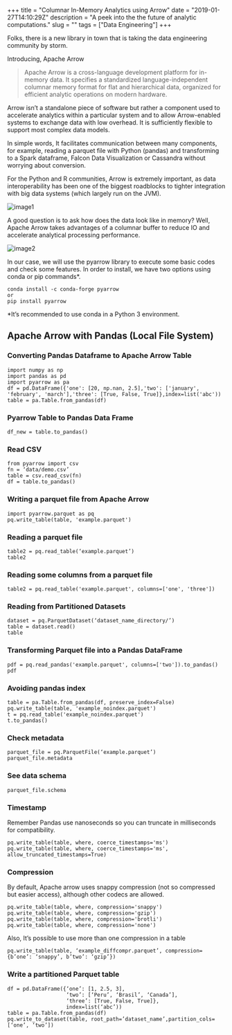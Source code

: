 +++
title = "Columnar In-Memory Analytics using Arrow"
date = "2019-01-27T14:10:29Z"
description = "A peek into the the future of analytic computations."
slug = ""
tags = ["Data Engineering"]
+++

Folks, there is a new library in town that is taking the data engineering community by storm.

Introducing, Apache Arrow

> Apache Arrow is a cross-language development platform for in-memory data. It specifies a standardized language-independent
columnar memory format for flat and hierarchical data, organized for efficient analytic operations on modern hardware.

Arrow isn’t a standalone piece of software but rather a component used to accelerate analytics within a particular system and to allow Arrow-enabled systems to exchange data with low overhead. It is sufficiently flexible to support most complex data models.

In simple words, It facilitates communication between many components, for example, reading a parquet file with Python (pandas) and transforming to a Spark dataframe, Falcon Data Visualization or Cassandra without worrying about conversion.

For the Python and R communities, Arrow is extremely important, as data interoperability has been one of the biggest roadblocks to tighter integration with big data systems (which largely run on the JVM).

![image1](https://cdn-images-1.medium.com/max/1600/1*Q-5NKsHXBZ5glJmi_ifRpg.png)


A good question is to ask how does the data look like in memory? Well, Apache Arrow takes advantages of a columnar buffer to reduce IO and accelerate analytical processing performance.

![image2](https://arrow.apache.org/img/simd.png)

In our case, we will use the pyarrow library to execute some basic codes and check some features. In order to install, we have two options using conda or pip commands*.

```
conda install -c conda-forge pyarrow
or
pip install pyarrow
```
*It’s recommended to use conda in a Python 3 environment.

## Apache Arrow with Pandas (Local File System)

### Converting Pandas Dataframe to Apache Arrow Table
```
import numpy as np
import pandas as pd
import pyarrow as pa
df = pd.DataFrame({'one': [20, np.nan, 2.5],'two': ['january', 'february', 'march'],'three': [True, False, True]},index=list('abc'))
table = pa.Table.from_pandas(df)
```

### Pyarrow Table to Pandas Data Frame
```
df_new = table.to_pandas()
```

### Read CSV

```
from pyarrow import csv
fn = ‘data/demo.csv’
table = csv.read_csv(fn)
df = table.to_pandas()
```

### Writing a parquet file from Apache Arrow

```
import pyarrow.parquet as pq
pq.write_table(table, 'example.parquet')
```
### Reading a parquet file

```
table2 = pq.read_table(‘example.parquet’)
table2
```

### Reading some columns from a parquet file

```
table2 = pq.read_table('example.parquet', columns=['one', 'three'])
```

### Reading from Partitioned Datasets

```
dataset = pq.ParquetDataset(‘dataset_name_directory/’)
table = dataset.read()
table
```

### Transforming Parquet file into a Pandas DataFrame

```
pdf = pq.read_pandas('example.parquet', columns=['two']).to_pandas()
pdf
```

### Avoiding pandas index

```
table = pa.Table.from_pandas(df, preserve_index=False)
pq.write_table(table, 'example_noindex.parquet')
t = pq.read_table('example_noindex.parquet')
t.to_pandas()
```
### Check metadata

```
parquet_file = pq.ParquetFile(‘example.parquet’)
parquet_file.metadata
```
### See data schema

```
parquet_file.schema
```
### Timestamp

Remember Pandas use nanoseconds so you can truncate in milliseconds for compatibility.

```
pq.write_table(table, where, coerce_timestamps='ms')
pq.write_table(table, where, coerce_timestamps='ms', allow_truncated_timestamps=True)
```
### Compression

By default, Apache arrow uses snappy compression (not so compressed but easier access), although other codecs are allowed.

```
pq.write_table(table, where, compression='snappy')
pq.write_table(table, where, compression='gzip')
pq.write_table(table, where, compression='brotli')
pq.write_table(table, where, compression='none')
```
Also, It’s possible to use more than one compression in a table

```
pq.write_table(table, ‘example_diffcompr.parquet’, compression={b’one’: ‘snappy’, b’two’: ‘gzip’})
```

### Write a partitioned Parquet table

```
df = pd.DataFrame({‘one’: [1, 2.5, 3],
                   ‘two’: [‘Peru’, ‘Brasil’, ‘Canada’],
                   ‘three’: [True, False, True]},
                   index=list(‘abc’))
table = pa.Table.from_pandas(df)
pq.write_to_dataset(table, root_path=’dataset_name’,partition_cols=[‘one’, ‘two’])
```

